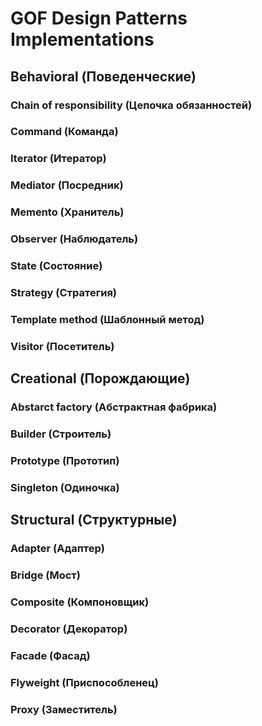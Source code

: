 # GOF Design Patterns Implementations

## Behavioral (Поведенческие)

### Chain of responsibility (Цепочка обязанностей)
### Command (Команда)
### Iterator (Итератор)
### Mediator (Посредник)
### Memento (Хранитель)
### Observer (Наблюдатель)
### State (Состояние)
### Strategy (Стратегия)
### Template method (Шаблонный метод)
### Visitor (Посетитель)

## Creational (Порождающие)

### Abstarct factory (Абстрактная фабрика)
### Builder (Строитель)
### Prototype (Прототип)
### Singleton (Одиночка)

## Structural (Структурные)
### Adapter (Адаптер)
### Bridge (Мост)
### Composite (Компоновщик)
### Decorator (Декоратор)
### Facade (Фасад)
### Flyweight (Приспособленец)
### Proxy (Заместитель)


